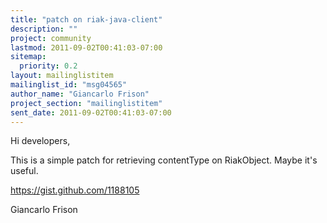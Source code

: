 ```yaml
---
title: "patch on riak-java-client"
description: ""
project: community
lastmod: 2011-09-02T00:41:03-07:00
sitemap:
  priority: 0.2
layout: mailinglistitem
mailinglist_id: "msg04565"
author_name: "Giancarlo Frison"
project_section: "mailinglistitem"
sent_date: 2011-09-02T00:41:03-07:00
---
```



Hi developers,

This is a simple patch for retrieving contentType on RiakObject. Maybe it's
useful.

https://gist.github.com/1188105


Giancarlo Frison

